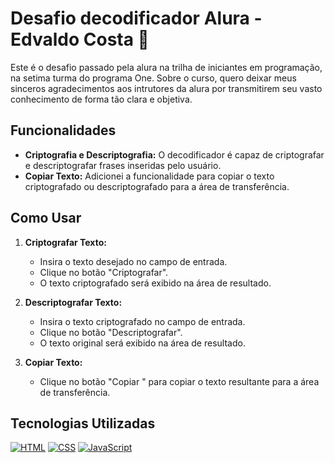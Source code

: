 # Desafio decodificador Alura - Edvaldo Costa 🔐

Este é o desafio passado pela alura na trilha de iniciantes em programação, na setima turma do programa One. Sobre o curso, quero deixar meus sinceros agradecimentos aos intrutores da alura por transmitirem seu vasto conhecimento de forma tão clara e objetiva.

## Funcionalidades

- **Criptografia e Descriptografia:** O decodificador é capaz de criptografar e descriptografar frases inseridas pelo usuário.
- **Copiar Texto:** Adicionei a funcionalidade para copiar o texto criptografado ou descriptografado para a área de transferência.

## Como Usar

1. **Criptografar Texto:**
   - Insira o texto desejado no campo de entrada.
   - Clique no botão "Criptografar".
   - O texto criptografado será exibido na área de resultado.

2. **Descriptografar Texto:**
   - Insira o texto criptografado no campo de entrada.
   - Clique no botão "Descriptografar".
   - O texto original será exibido na área de resultado.

3. **Copiar Texto:**
   - Clique no botão "Copiar " para copiar o texto resultante para a área de transferência.

## Tecnologias Utilizadas

[![HTML](https://img.shields.io/badge/-HTML-orange?style=for-the-badge&logo=html5&logoColor=white)](#)
[![CSS](https://img.shields.io/badge/-CSS-blue?style=for-the-badge&logo=css3&logoColor=white)](#)
[![JavaScript](https://img.shields.io/badge/-JavaScript-yellow?style=for-the-badge&logo=javascript&logoColor=white)](#)